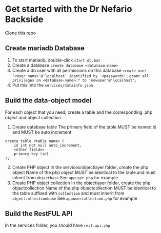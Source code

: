 # Get started with the Dr Nefario Backside

Clone this repo

## Create mariadb Database
1. To start mariadb, double-click `start.db.bat`
2. Create a database `create database <database-name>`
3. Create a db user with all permissions on this database
``create user '<user name>'@'localhost' identified by '<password>';``
``grant all privileges on <database-name>.* to 'newuser'@'localhost';``
4. Put this into the `services/datainfo.json`

## Build the data-object model
For each object that you need, create a table and the corresponding .php object and object collection
1. Create database table
The primary field of the table MUST be named id and MUST be auto increment
```
create table <table name> (
    id int not null auto_increment,
    <other fields>
    primary key (id)
);
```
2. Create PHP object
In the services/objectlayer folder, create the php object
Name of the php object MUST be identical to the table and must inherit from `objectbase`
See `appuser.php` for example
3. Create PHP object collection
In the objectlayer folder, create the php objectcollection
Name of the php objectcollection MUST be identical to the table suffixed with `collection` and must inherit from `objectcollectionbase`
See `appusercollection.php` for example

## Build the RestFUL API
In the services folder, you should have `rest.api.php`

